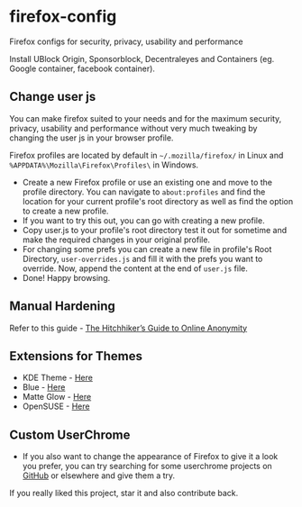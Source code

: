 # firefox-config
Firefox configs for security, privacy, usability and performance

Install UBlock Origin, Sponsorblock, Decentraleyes and Containers (eg. Google container, facebook container).

## Change user js

You can make firefox suited to your needs and for the maximum security, privacy, usability and performance without very much tweaking by changing the user js in your browser profile.

Firefox profiles are located by default in `~/.mozilla/firefox/` in Linux and `%APPDATA%\Mozilla\Firefox\Profiles\` in Windows.


- Create a new Firefox profile or use an existing one and move to the profile directory. You can navigate to `about:profiles` and find the location for your current profile's root directory as well as find the option to create a new profile. 
- If you want to try this out, you can go with creating a new profile.
- Copy user.js to your profile's root directory test it out for sometime and make the required changes in your original profile.
- For changing some prefs you can create a new file in profile's Root Directory, `user-overrides.js` and fill it with the prefs you want to override. Now, append the content at the end of `user.js` file.
- Done! Happy browsing.

## Manual Hardening

Refer to this guide - [The Hitchhiker’s Guide to Online Anonymity](https://anonymousplanet.org/guide.html#firefox-1)

## Extensions for Themes

- KDE Theme - [Here](https://addons.mozilla.org/en-US/firefox/addon/astitva-kde/?utm_source=addons.mozilla.org&utm_medium=referral&utm_content=search)
- Blue - [Here](https://addons.mozilla.org/en-US/firefox/addon/astitva-blue/?utm_source=addons.mozilla.org&utm_medium=referral&utm_content=search)
- Matte Glow - [Here](https://addons.mozilla.org/en-US/firefox/addon/astitva-matte-glow/?utm_source=addons.mozilla.org&utm_medium=referral&utm_content=search)
- OpenSUSE - [Here](https://addons.mozilla.org/en-US/firefox/addon/astitva-opensuse/?utm_source=addons.mozilla.org&utm_medium=referral&utm_content=search)

## Custom UserChrome

- If you also want to change the appearance of Firefox to give it a look you prefer, you can try searching for some userchrome projects on [GitHub](https://github.com/search?q=firefox%20userchrome&type=repositories) or elsewhere and give them a try.

If you really liked this project, star it and also contribute back.

